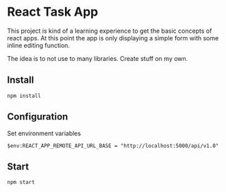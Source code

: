 # React Task App

This project is kind of a learning experience to get the basic concepts of react apps.
At this point the app is only displaying a simple form with some inline editing function.

The idea is to not use to many libraries. Create stuff on my own.

## Install

````
npm install
````

## Configuration
Set environment variables
````
$env:REACT_APP_REMOTE_API_URL_BASE = "http://localhost:5000/api/v1.0"
````


## Start
````
npm start
````
